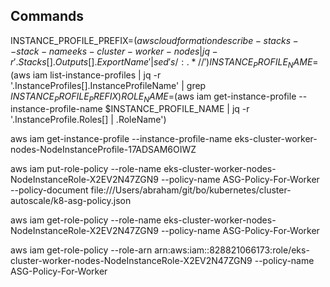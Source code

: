 ## Commands

INSTANCE_PROFILE_PREFIX=$(aws cloudformation describe-stacks --stack-name eks-cluster-worker-nodes | jq -r '.Stacks[].Outputs[].ExportName' | sed 's/:.*//')
INSTANCE_PROFILE_NAME=$(aws iam list-instance-profiles | jq -r '.InstanceProfiles[].InstanceProfileName' | grep $INSTANCE_PROFILE_PREFIX)
ROLE_NAME=$(aws iam get-instance-profile --instance-profile-name $INSTANCE_PROFILE_NAME | jq -r '.InstanceProfile.Roles[] | .RoleName')

aws iam get-instance-profile --instance-profile-name eks-cluster-worker-nodes-NodeInstanceProfile-17ADSAM6OIWZ

aws iam put-role-policy --role-name eks-cluster-worker-nodes-NodeInstanceRole-X2EV2N47ZGN9 --policy-name ASG-Policy-For-Worker --policy-document file:///Users/abraham/git/bo/kubernetes/cluster-autoscale/k8-asg-policy.json

aws iam get-role-policy --role-name eks-cluster-worker-nodes-NodeInstanceRole-X2EV2N47ZGN9 --policy-name ASG-Policy-For-Worker

aws iam get-role-policy --role-arn arn:aws:iam::828821066173:role/eks-cluster-worker-nodes-NodeInstanceRole-X2EV2N47ZGN9 --policy-name ASG-Policy-For-Worker

